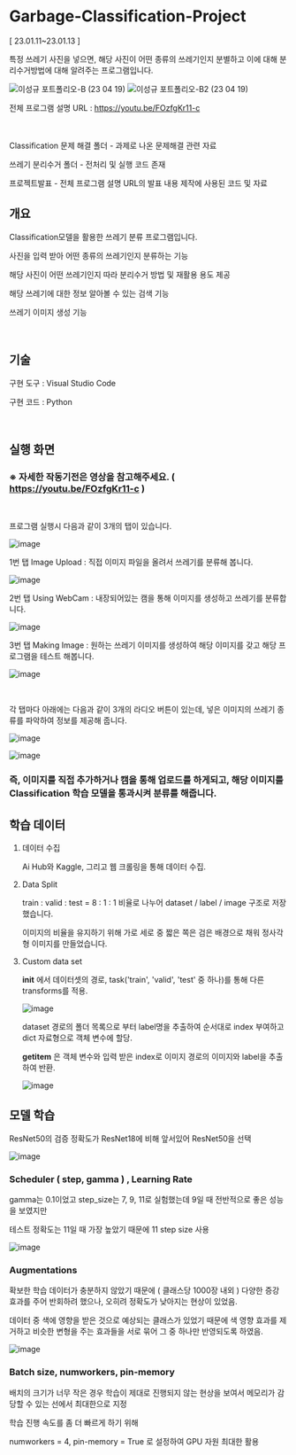# Garbage-Classification-Project
[ 23.01.11~23.01.13 ]

특정 쓰레기 사진을 넣으면, 해당 사진이 어떤 종류의 쓰레기인지 분별하고 이에 대해 분리수거방법에 대해 알려주는 프로그램입니다.

![이성규 포트폴리오-B (23 04 19)](https://user-images.githubusercontent.com/101550112/233021638-8dc4909b-2c96-4def-a652-c5cdfc47eb23.png)
![이성규 포트폴리오-B2 (23 04 19)](https://user-images.githubusercontent.com/101550112/233021648-7f05077c-d08e-4efb-9a1e-e6149c1649ee.png)

전체 프로그램 설명 URL :  https://youtu.be/FOzfgKr11-c
<br>
<br>
<br>

Classification 문제 해결 폴더 - 과제로 나온 문제해결 관련 자료

쓰레기 분리수거 폴더 - 전처리 및 실행 코드 존재

프로젝트발표 - 전체 프로그램 설명 URL의 발표 내용 제작에 사용된 코드 및 자료


## 개요
Classification모델을 활용한 쓰레기 분류 프로그램입니다.

사진을 입력 받아 어떤 종류의 쓰레기인지 분류하는 기능


해당 사진이 어떤 쓰레기인지 따라 분리수거 방법 및 재활용 용도 제공


해당 쓰레기에 대한 정보 알아볼 수 있는 검색 기능


쓰레기 이미지 생성 기능

<br>

## 기술
구현 도구 : Visual Studio Code

구현 코드 : Python

<br>

## 실행 화면

### ※ 자세한 작동기전은 영상을 참고해주세요. ( https://youtu.be/FOzfgKr11-c )

<br>

프로그램 실행시 다음과 같이 3개의 탭이 있습니다.


![image](https://user-images.githubusercontent.com/101550112/233297295-89ab3b2d-2568-4aa8-9467-4fccebda1e37.png)

1번 탭 Image Upload : 직접 이미지 파일을 올려서 쓰레기를 분류해 봅니다.

![image](https://user-images.githubusercontent.com/101550112/233296961-479fd597-ecfe-4112-b651-56a4dee99a1b.png)

2번 탭 Using WebCam : 내장되어있는 캠을 통해 이미지를 생성하고 쓰레기를 분류합니다.

![image](https://user-images.githubusercontent.com/101550112/233304292-7bfe2f15-8593-461c-b9ce-e0bbee21ea77.png)

3번 탭 Making Image : 원하는 쓰레기 이미지를 생성하여 해당 이미지를 갖고 해당 프로그램을 테스트 해봅니다.

![image](https://user-images.githubusercontent.com/101550112/233321363-f3b6eca3-1f10-4920-aa0e-e67a46f6a158.png)

<br>

각 탭마다 아래에는 다음과 같이 3개의 라디오 버튼이 있는데, 넣은 이미지의 쓰레기 종류를 파악하여 정보를 제공해 줍니다.

![image](https://user-images.githubusercontent.com/101550112/233424128-5581c757-c248-4cb8-b6d9-adafb255df20.png)

![image](https://user-images.githubusercontent.com/101550112/233424513-59de4535-2ee8-4174-974f-431e3e5fd31b.png)
<br>



### 즉, 이미지를 직접 추가하거나 캠을 통해 업로드를 하게되고, 해당 이미지를 Classification 학습 모델을 통과시켜 분류를 해줍니다.

## 학습 데이터

1. 데이터 수집

   Ai Hub와 Kaggle, 그리고 웹 크롤링을 통해 데이터 수집.
   
3. Data Split

   train : valid : test = 8 : 1 : 1 비율로 나누어 dataset / label / image 구조로 저장했습니다.

   이미지의 비율을 유지하기 위해 가로 세로 중 짧은 쪽은 검은 배경으로 채워 정사각형 이미지를 만들었습니다.

5. Custom data set

   __init__ 에서 데이터셋의 경로, task('train', 'valid', 'test' 중 하나)를 통해 다른 transforms를 적용.

   ![image](https://github.com/user-attachments/assets/0f1da00c-eb95-4434-815a-f99592b90e00)

   dataset 경로의 폴더 목록으로 부터 label명을 추출하여 순서대로 index 부여하고 dict 자료형으로 객체 변수에 할당.

   __getitem__ 은 객체 변수와 입력 받은 index로 이미지 경로의 이미지와 label을 추출하여 반환.

   ![image](https://github.com/user-attachments/assets/5b6dd1f2-6264-488e-9dbb-789536a05de4)



## 모델 학습

ResNet50의 검증 정확도가 ResNet18에 비해 앞서있어 ResNet50을 선택

![image](https://github.com/user-attachments/assets/5c783c4a-f060-4f7a-ae9b-aaecef4ca1be)

### Scheduler ( step, gamma ) , Learning Rate

gamma는 0.1이었고 step_size는 7, 9, 11로 실험했는데 9일 때 전반적으로 좋은 성능을 보였지만

테스트 정확도는 11일 때 가장 높았기 때문에 11 step size 사용

![image](https://github.com/user-attachments/assets/bdc8efeb-5dd5-4d26-a73d-88a5882c0107)

### Augmentations 

확보한 학습 데이터가 충분하지 않았기 때문에 ( 클래스당 1000장 내외 ) 다양한 증강 효과를 주어 반회하려 했으나, 오히려 정확도가 낮아지는 현상이 있었음.

데이터 중 색에 영향을 받은 것으로 예상되는 클래스가 있었기 때문에 색 영향 효과를 제거하고 비슷한 변형을 주는 효과들을 서로 묶어 그 중 하나만 반영되도록 하였음.

![image](https://github.com/user-attachments/assets/b0b8694f-ad5b-45fa-9536-d8311881c88d)

### Batch size, numworkers, pin-memory 

배치의 크기가 너무 작은 경우 학습이 제대로 진행되지 않는 현상을 보여서 메모리가 감당할 수 있는 선에서 최대한으로 지정

학습 진행 속도를 좀 더 빠르게 하기 위해 

numworkers = 4, pin-memory = True 로 설정하여 GPU 자원 최대한 활용

